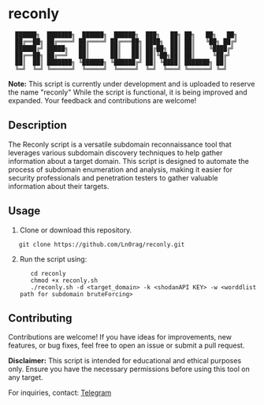 # reconly


      ██████╗  ███████╗  ██████╗  ██████╗  ███╗   ██╗ ██╗   ██╗   ██╗
      ██╔══██╗ ██╔════╝ ██╔════╝ ██╔═══██╗ ████╗  ██║ ██║   ╚██╗ ██╔╝
      ██████╔╝ █████╗   ██║      ██║   ██║ ██╔██╗ ██║ ██║    ╚████╔╝
      ██╔══██╗ ██╔══╝   ██║      ██║   ██║ ██║╚██╗██║ ██║     ╚██╔╝
      ██║  ██║ ███████╗ ╚██████╗ ╚██████╔╝ ██║ ╚████║ ███████╗ ██║
      ╚═╝  ╚═╝ ╚══════╝  ╚═════╝  ╚═════╝  ╚═╝  ╚═══╝ ╚══════╝ ╚═╝


**Note:** This script is currently under development and is uploaded to reserve the name "reconly" While the script is functional, it is being improved and expanded. Your feedback and contributions are welcome!

## Description

The Reconly script is a versatile subdomain reconnaissance tool that leverages various subdomain discovery techniques to help gather information about a target domain. This script is designed to automate the process of subdomain enumeration and analysis, making it easier for security professionals and penetration testers to gather valuable information about their targets.

## Usage

1. Clone or download this repository.
  ```
     git clone https://github.com/Ln0rag/reconly.git
  ```
2. Run the script using:
   ```
      cd reconly
      chmod +x reconly.sh
      ./reconly.sh -d <target_domain> -k <shodanAPI KEY> -w <worddlist path for subdomain bruteForcing>
   ```

## Contributing

Contributions are welcome! If you have ideas for improvements, new features, or bug fixes, feel free to open an issue or submit a pull request.


**Disclaimer:** This script is intended for educational and ethical purposes only. Ensure you have the necessary permissions before using this tool on any target.

For inquiries, contact: [Telegram](https://t.me/Ln0rag)
